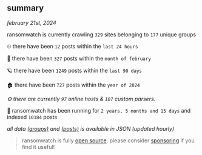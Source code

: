 
## summary
_february 21st, 2024_

ransomwatch is currently crawling `329` sites belonging to `177` unique groups

⏲ there have been `12` posts within the `last 24 hours`

🦈 there have been `327` posts within the `month of february`

🪐 there have been `1249` posts within the `last 90 days`

🏚 there have been `727` posts within the `year of 2024`

_⚙️ there are currently `97` online hosts & `107` custom parsers._

🦕 ransomwatch has been running for `2 years, 5 months and 15 days` and indexed `10184` posts

_all data  [(groups)](http://ransomwhat.telemetry.ltd/groups) and [(posts)](http://ransomwhat.telemetry.ltd/posts) is available in JSON (updated hourly)_

> ransomwatch is fully [open source](https://github.com/joshhighet/ransomwatch#ransomwatch--). please consider [sponsoring](https://github.com/sponsors/joshhighet) if you find it useful!
